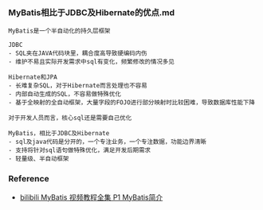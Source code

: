 ### MyBatis相比于JDBC及Hibernate的优点.md

```
MyBatis是一个半自动化的持久层框架

JDBC
- SQL夹在JAVA代码块里，耦合度高导致硬编码内伤
- 维护不易且实际开发需求中sql有变化，频繁修改的情况多见

Hibernate和JPA
- 长难复杂SQL，对于Hibernate而言处理也不容易
- 内部自动生成的SQL，不容易做特殊优化
- 基于全映射的全自动框架，大量字段的FOJO进行部分映射时比较困难，导致数据库性能下降

对于开发人员而言，核心sql还是需要自己优化

MyBatis，相比于JDBC及Hibernate
- sql及java代码是分开的，一个专注业务，一个专注数据，功能边界清晰
- 支持将针对sql语句做特殊优化，满足开发后期需求
- 轻量级、半自动框架
```

### Reference
- [bilibili MyBatis 视频教程全集 P1 MyBatis简介](https://www.bilibili.com/video/av59564271/?pikaqiu)
